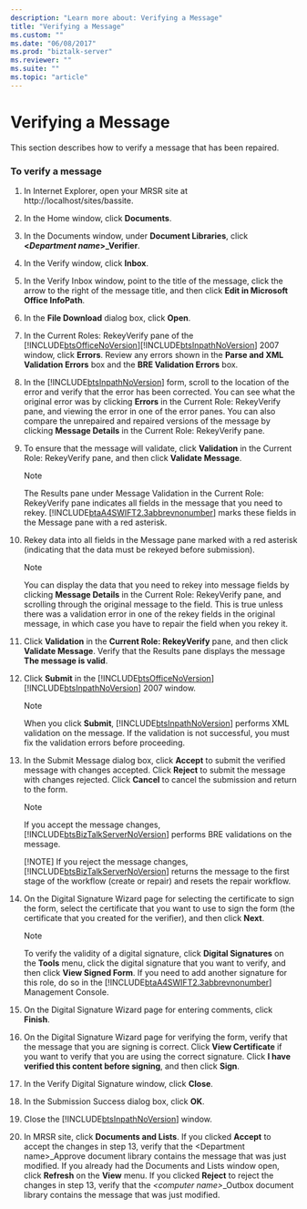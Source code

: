 ```yaml
---
description: "Learn more about: Verifying a Message"
title: "Verifying a Message"
ms.custom: ""
ms.date: "06/08/2017"
ms.prod: "biztalk-server"
ms.reviewer: ""
ms.suite: ""
ms.topic: "article"
---
```

# Verifying a Message
This section describes how to verify a message that has been repaired.  

### To verify a message  

1. In Internet Explorer, open your MRSR site at http://localhost/sites/bassite.  

2. In the Home window, click **Documents**.  

3. In the Documents window, under **Document Libraries**, click **\<*Department name*\>_Verifier**.  

4. In the Verify window, click **Inbox**.  

5. In the Verify Inbox window, point to the title of the message, click the arrow to the right of the message title, and then click **Edit in Microsoft Office InfoPath**.  

6. In the **File Download** dialog box, click **Open**.  

7. In the Current Roles: RekeyVerify pane of the [!INCLUDE[btsOfficeNoVersion](../../includes/btsofficenoversion-md.md)][!INCLUDE[btsInpathNoVersion](../../includes/btsinpathnoversion-md.md)] 2007 window, click **Errors**. Review any errors shown in the **Parse and XML Validation Errors** box and the **BRE Validation Errors** box.  

8. In the [!INCLUDE[btsInpathNoVersion](../../includes/btsinpathnoversion-md.md)] form, scroll to the location of the error and verify that the error has been corrected. You can see what the original error was by clicking **Errors** in the Current Role: RekeyVerify pane, and viewing the error in one of the error panes. You can also compare the unrepaired and repaired versions of the message by clicking **Message Details** in the Current Role: RekeyVerify pane.  

9. To ensure that the message will validate, click **Validation** in the Current Role: RekeyVerify pane, and then click **Validate Message**.  

   > [!NOTE]
   >  The Results pane under Message Validation in the Current Role: RekeyVerify pane indicates all fields in the message that you need to rekey. [!INCLUDE[btaA4SWIFT2.3abbrevnonumber](../../includes/btaa4swift2-3abbrevnonumber-md.md)] marks these fields in the Message pane with a red asterisk.  

10. Rekey data into all fields in the Message pane marked with a red asterisk (indicating that the data must be rekeyed before submission).  

    > [!NOTE]
    >  You can display the data that you need to rekey into message fields by clicking **Message Details** in the Current Role: RekeyVerify pane, and scrolling through the original message to the field. This is true unless there was a validation error in one of the rekey fields in the original message, in which case you have to repair the field when you rekey it.  

11. Click **Validation** in the **Current Role: RekeyVerify** pane, and then click **Validate Message**. Verify that the Results pane displays the message **The message is valid**.  

12. Click **Submit** in the [!INCLUDE[btsOfficeNoVersion](../../includes/btsofficenoversion-md.md)][!INCLUDE[btsInpathNoVersion](../../includes/btsinpathnoversion-md.md)] 2007 window.  

    > [!NOTE]
    >  When you click **Submit**, [!INCLUDE[btsInpathNoVersion](../../includes/btsinpathnoversion-md.md)] performs XML validation on the message. If the validation is not successful, you must fix the validation errors before proceeding.  

13. In the Submit Message dialog box, click **Accept** to submit the verified message with changes accepted. Click **Reject** to submit the message with changes rejected. Click **Cancel** to cancel the submission and return to the form.  

    > [!NOTE]
    >  If you accept the message changes, [!INCLUDE[btsBizTalkServerNoVersion](../../includes/btsbiztalkservernoversion-md.md)] performs BRE validations on the message.  
    > 
    > [!NOTE]
    >  If you reject the message changes, [!INCLUDE[btsBizTalkServerNoVersion](../../includes/btsbiztalkservernoversion-md.md)] returns the message to the first stage of the workflow (create or repair) and resets the repair workflow.  

14. On the Digital Signature Wizard page for selecting the certificate to sign the form, select the certificate that you want to use to sign the form (the certificate that you created for the verifier), and then click **Next**.  

    > [!NOTE]
    >  To verify the validity of a digital signature, click **Digital Signatures** on the **Tools** menu, click the digital signature that you want to verify, and then click **View Signed Form**. If you need to add another signature for this role, do so in the [!INCLUDE[btaA4SWIFT2.3abbrevnonumber](../../includes/btaa4swift2-3abbrevnonumber-md.md)] Management Console.  

15. On the Digital Signature Wizard page for entering comments, click **Finish**.  

16. On the Digital Signature Wizard page for verifying the form, verify that the message that you are signing is correct. Click **View Certificate** if you want to verify that you are using the correct signature. Click **I have verified this content before signing**, and then click **Sign**.  

17. In the Verify Digital Signature window, click **Close**.  

18. In the Submission Success dialog box, click **OK**.  

19. Close the [!INCLUDE[btsInpathNoVersion](../../includes/btsinpathnoversion-md.md)] window.  

20. In MRSR site, click **Documents and Lists**. If you clicked **Accept** to accept the changes in step 13, verify that the \<Department name\>_Approve document library contains the message that was just modified. If you already had the Documents and Lists window open, click **Refresh** on the **View** menu. If you clicked **Reject** to reject the changes in step 13, verify that the *\<computer name\>*_Outbox document library contains the message that was just modified.
